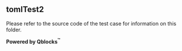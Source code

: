 ## tomlTest2

Please refer to the source code of the test case for information on this folder.

**Powered by Qblocks<sup>&trade;</sup>**

